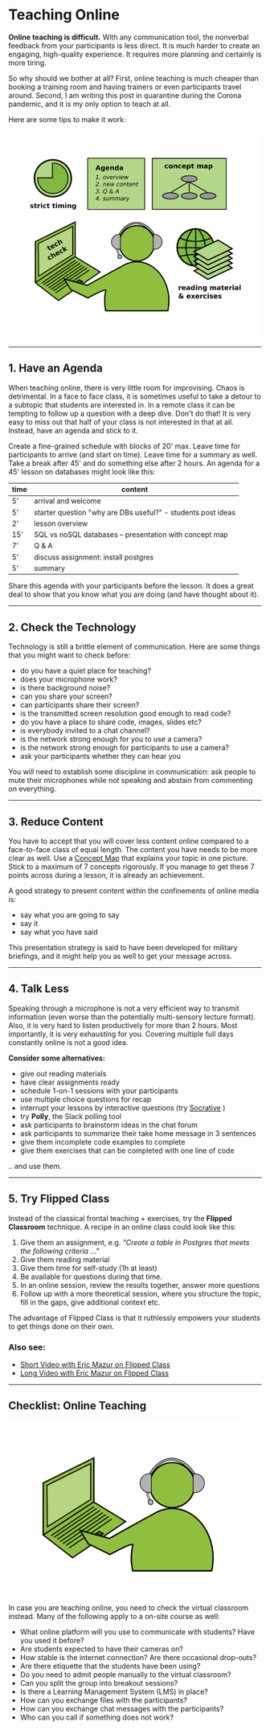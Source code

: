 
# Teaching Online

**Online teaching is difficult.** With any communication tool, the nonverbal feedback from your participants is less direct. It is much harder to create an engaging, high-quality experience. It requires more planning and certainly is more tiring.

So why should we bother at all? First, online teaching is much cheaper than booking a training room and having trainers or even participants travel around. Second, I am writing this post in quarantine during the Corona pandemic, and it is my only option to teach at all.

Here are some tips to make it work:

![elements of successful online teaching](../images/online_teaching.png)

----

## 1. Have an Agenda

When teaching online, there is very little room for improvising. Chaos is detrimental. In a face to face class, it is sometimes useful to take a detour to a subtopic that students are interested in. In a remote class it can be tempting to follow up a question with a deep dive. Don't do that! It is very easy to miss out that half of your class is not interested in that at all. Instead, have an agenda and stick to it.

Create a fine-grained schedule with blocks of 20' max. Leave time for participants to arrive (and start on time). Leave time for a summary as well. Take a break after 45' and do something else after 2 hours. An agenda for a 45' lesson on databases might look like this:

| time | content |
|------|---------|
|  5'  | arrival and welcome |
|  5'  | starter question "why are DBs useful?" - students post ideas |
|  2'  | lesson overview |
| 15'  | SQL vs noSQL databases – presentation with concept map |
|  7'  | Q & A |
|  5'  | discuss assignment: install postgres |
|  5'  | summary |

Share this agenda with your participants before the lesson. It does a great deal to show that you know what you are doing (and have thought about it).

----

## 2. Check the Technology

Technology is still a brittle element of communication. Here are some things that you might want to check before:

* do you have a quiet place for teaching?
* does your microphone work?
* is there background noise?
* can you share your screen?
* can participants share their screen?
* is the transmitted screen resolution good enough to read code?
* do you have a place to share code, images, slides etc?
* is everybody invited to a chat channel?
* is the network strong enough for you to use a camera?
* is the network strong enough for participants to use a camera?
* ask your participants whether they can hear you

You will need to establish some discipline in communication: ask people to mute their microphones while not speaking and abstain from commenting on everything.

----

## 3. Reduce Content

You have to accept that you will cover less content online compared to a face-to-face class of equal length. The content you have needs to be more clear as well. Use a [Concept Map](http://www.academis.eu/posts/teaching/planning/concept_maps.md) that explains your topic in one picture. Stick to a maximum of 7 concepts rigorously. If you manage to get these 7 points across during a lesson, it is already an achievement.

A good strategy to present content within the confinements of online media is:

* say what you are going to say
* say it
* say what you have said

This presentation strategy is said to have been developed for military briefings, and it might help you as well to get your message across.

----

## 4. Talk Less

Speaking through a microphone is not a very efficient way to transmit information (even worse than the potentially multi-sensory lecture format).
Also, it is very hard to listen productively for more than 2 hours. Most importantly, it is very exhausting for you. Covering multiple full days constantly online is not a good idea.

**Consider some alternatives:**

* give out reading materials
* have clear assignments ready
* schedule 1-on-1 sessions with your participants
* use multiple choice questions for recap
* interrupt your lessons by interactive questions (try [Socrative](http://www.socrative.com) )
* try **Polly**, the Slack polling tool
* ask participants to brainstorm ideas in the chat forum
* ask participants to summarize their take home message in 3 sentences
* give them incomplete code examples to complete
* give them exercises that can be completed with one line of code

.. and use them.

----

## 5. Try Flipped Class

Instead of the classical frontal teaching + exercises, try the **Flipped Classroom** technique. A recipe in an online class could look like this:

1. Give them an assignment, e.g. *"Create a table in Postgres that meets the following criteria ..."*
2. Give them reading material
3. Give them time for self-study (1h at least)
4. Be available for questions during that time.
5. In an online session, review the results together, answer more questions
6. Follow up with a more theoretical session, where you structure the topic, fill in the gaps, give additional context etc.

The advantage of Flipped Class is that it ruthlessly empowers your students to get things done on their own.

### Also see:

* [Short Video with Eric Mazur on Flipped Class](https://www.youtube.com/watch?v=Z9orbxoRofI)
* [Long Video with Eric Mazur on Flipped Class](https://www.youtube.com/watch?v=WwslBPj8GgI)

----

## Checklist: Online Teaching

![online](../images/setting/online.png)

In case you are teaching online, you need to check the virtual classroom instead.
Many of the following apply to a on-site course as well:

* What online platform will you use to communicate with students? Have you used it before?
* Are students expected to have their cameras on?
* How stable is the internet connection? Are there occasional drop-outs?
* Are there etiquette that the students have been using?
* Do you need to admit people manually to the virtual classroom?
* Can you split the group into breakout sessions?
* Is there a Learning Management System (LMS) in place?
* How can you exchange files with the participants?
* How can you exchange chat messages with the participants?
* Who can you call if something does not work?
